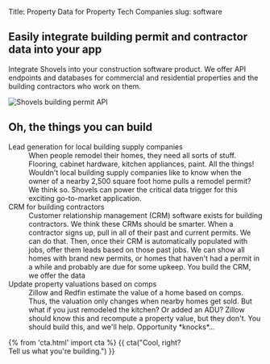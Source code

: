 Title: Property Data for Property Tech Companies
slug: software

<!-- hero -->
<section class="hero_container">
  <div class="hero_text-container">
    <h1 class="hero_title">Easily integrate building permit and contractor data into your app
    </h1>
    <p class="hero_description">Integrate Shovels into your construction software product. We offer API endpoints and databases for commercial and residential properties and the building contractors who work on them.
    </p>
  </div>
  <div class="hero_image-container">
    <img class="max-h-[520px]" src="theme/images/software/hero.svg" alt="Shovels building permit API">
  </div>
</section>
<!-- elaboration -->
<section class="my-24">
  <div class="mx-auto max-w-7xl px-6">
    <h2 class="text-[23px] uppercase leading-10 tracking-tight">Oh, the things you can build</h2>
    <!-- 'table' -->
    <dl class="mx-auto mt-4">
      <div class="elaboration-card my-2 p-10 flex flex-col md:flex-row">
        <dt class="flex-1 text-2xl lg:pr-8">Lead generation for local building supply companies</dt>
        <dd class="flex-1 mt-5 md:mt-1 text-gray-600">When people remodel their homes, they need all sorts of stuff. Flooring, cabinet hardware, kitchen appliances, paint. All the things! Wouldn't local building supply companies like to know when the owner of a nearby 2,500 square foot home pulls a remodel permit? We think so. Shovels can power the critical data trigger for this exciting go-to-market application.
        </dd>
      </div>
      <div class="elaboration-card my-2 p-10 flex flex-col md:flex-row">
        <dt class="flex-1 text-2xl lg:pr-8">CRM for building contractors</dt>
        <dd class="flex-1 mt-5 md:mt-1 text-gray-600">Customer relationship management (CRM) software exists for building contractors. We think these CRMs should be smarter. When a contractor signs up, pull in all of their past and current permits. We can do that. Then, once their CRM is automatically populated with jobs, offer them leads based on those past jobs. We can show all homes with brand new permits, or homes that haven't had a permit in a while and probably are due for some upkeep. You build the CRM, we offer the data</dd>
      </div>
      <div class="elaboration-card my-2 p-10 flex flex-col md:flex-row">
        <dt class="flex-1 text-2xl lg:pr-8">Update property valuations based on comps</dt>
        <dd class="flex-1 mt-5 md:mt-1 text-gray-600">Zillow and Redfin estimate the value of a home based on comps. Thus, the valuation only changes when nearby homes get sold. But what if you just remodeled the kitchen? Or added an ADU? Zillow should know this and recompute a property value, but they don't. You should build this, and we'll help. Opportunity *knocks*...</dd>
      </div>
    </dl>
  </div>
</section>
<section class="bg-emerald-800 text-center">
  <div class="mx-auto max-w-7xl px-6 py-24 sm:py-28 lg:items-center lg:justify-between lg:px-8">
    {% from 'cta.html' import cta %} 
    {{ cta("Cool, right?<br>Tell us what you're building.") }}
  </div>
</section>